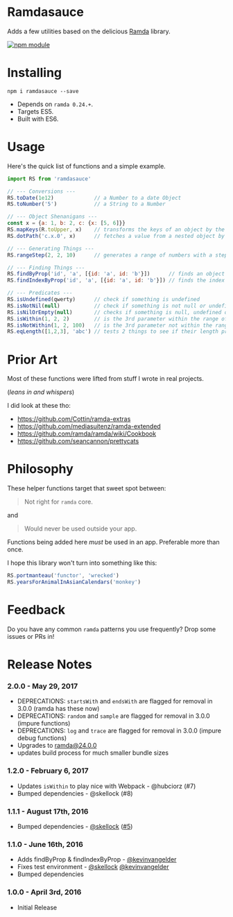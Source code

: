 # Ramdasauce

Adds a few utilities based on the delicious [Ramda](http://ramdajs.com/) library.

[![npm module](https://badge.fury.io/js/ramdasauce.svg)](https://www.npmjs.org/package/ramdasauce)


# Installing

`npm i ramdasauce --save`

* Depends on `ramda 0.24.+`.
* Targets ES5.
* Built with ES6.

# Usage

Here's the quick list of functions and a simple example.

```js
import RS from 'ramdasauce'

// --- Conversions ---
RS.toDate(1e12)             // a Number to a date Object
RS.toNumber('5')            // a String to a Number

// --- Object Shenanigans ---
const x = {a: 1, b: 2, c: {x: [5, 6]}}
RS.mapKeys(R.toUpper, x)    // transforms the keys of an object by the function
RS.dotPath('c.x.0', x)      // fetches a value from a nested object by a string path

// --- Generating Things ---
RS.rangeStep(2, 2, 10)      // generates a range of numbers with a step

// --- Finding Things ---
RS.findByProp('id', 'a', [{id: 'a', id: 'b'}])      // finds an object by propEq
RS.findIndexByProp('id', 'a', [{id: 'a', id: 'b'}]) // finds the index of an object by propEq

// --- Predicates ---
RS.isUndefined(qwerty)      // check if something is undefined
RS.isNotNil(null)           // check if something is not null or undefined
RS.isNilOrEmpty(null)       // checks if something is null, undefined or R.isEmpty
RS.isWithin(1, 2, 2)        // is the 3rd parameter within the range of 1st through 2nd?
RS.isNotWithin(1, 2, 100)   // is the 3rd parameter not within the range of 1st through 2nd?
RS.eqLength([1,2,3], 'abc') // tests 2 things to see if their length properties are the same
```

# Prior Art

Most of these functions were lifted from stuff I wrote in real projects.

(*leans in and whispers*)

I did look at these tho:

* https://github.com/Cottin/ramda-extras
* https://github.com/mediasuitenz/ramda-extended
* https://github.com/ramda/ramda/wiki/Cookbook
* https://github.com/seancannon/prettycats


# Philosophy

These helper functions target that sweet spot between:

> Not right for `ramda` core.

and

> Would never be used outside your app.

Functions being added here *must* be used in an app.  Preferable more than once.

I hope this library won't turn into something like this:

```js
RS.portmanteau('functor', 'wrecked')
RS.yearsForAnimalInAsianCalendars('monkey')
```


# Feedback

Do you have any common `ramda` patterns you use frequently?  Drop some issues or PRs in!


# Release Notes

### 2.0.0 - May 29, 2017
* DEPRECATIONS: `startsWith` and `endsWith` are flagged for removal in 3.0.0 (ramda has these now)
* DEPRECATIONS: `random` and `sample` are flagged for removal in 3.0.0 (impure functions)
* DEPRECATIONS: `log` and `trace` are flagged for removal in 3.0.0 (impure debug functions)
* Upgrades to ramda@24.0.0
* updates build process for much smaller bundle sizes

### 1.2.0 - February 6, 2017
* Updates `isWithin` to play nice with Webpack - @hubciorz (#7)
* Bumped dependencies - @skellock (#8)

### 1.1.1 - August 17th, 2016
* Bumped dependencies - [@skellock](https://github.com/skellock) ([#5](https://github.com/skellock/ramdasauce/pull/5))

### 1.1.0 - June 16th, 2016
* Adds findByProp & findIndexByProp - [@kevinvangelder](https://github.com/kevinvangelder)
* Fixes test environment - [@skellock](https://github.com/skellock) [@kevinvangelder](https://github.com/kevinvangelder)
* Bumped dependencies

### 1.0.0 - April 3rd, 2016
* Initial Release
